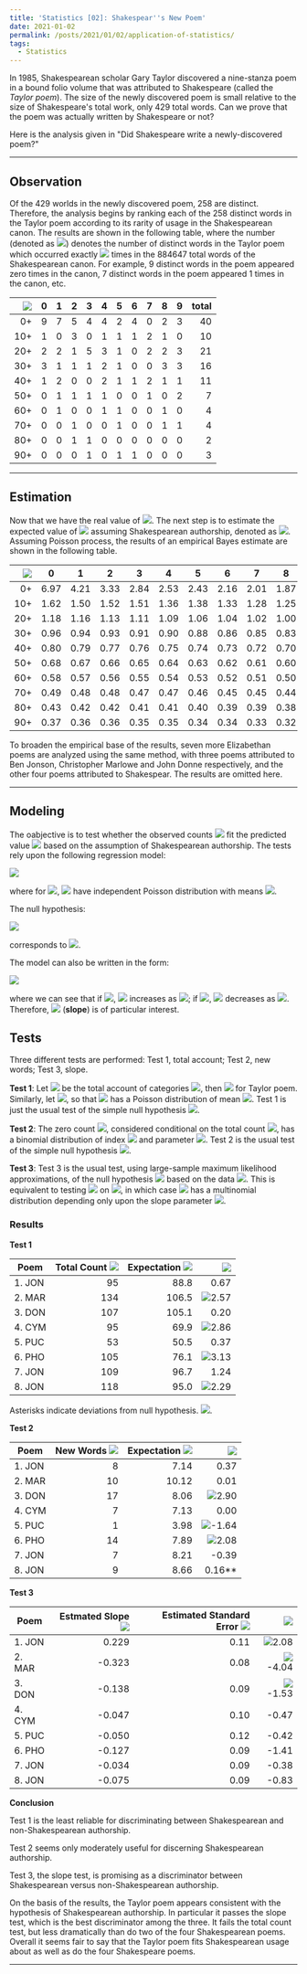 ```yaml
---
title: 'Statistics [02]: Shakespear''s New Poem'
date: 2021-01-02
permalink: /posts/2021/01/02/application-of-statistics/
tags:
  - Statistics
---
```


In 1985, Shakespearean scholar Gary Taylor discovered a nine-stanza poem in a bound folio volume that was attributed to Shakespeare (called the _Taylor poem_). The size
of the newly discovered poem is small relative to the size of Shakespeare's total work, only 429 total words. Can we prove that the poem was actually written by Shakespeare or not? 

Here is the analysis given in "Did Shakespeare write a newly-discovered poem?"

---
## Observation 
Of the 429 worlds in the newly discovered poem, 258 are distinct. Therefore, the analysis begins by ranking each of the 258 distinct words in the Taylor poem according to its rarity of usage in the Shakespearean canon. The results are shown in the following table, where the number (denoted as <img src="https://render.githubusercontent.com/render/math?math=m_x">) denotes the number of distinct words in the Taylor poem which occurred exactly <img src="https://render.githubusercontent.com/render/math?math=x"> times in the 884647 total words of the Shakespearean canon. For example, 9 distinct words in the poem appeared zero times in the canon, 7 distinct words in the poem appeared 1 times in the canon, etc.

| <img src="https://render.githubusercontent.com/render/math?math=m_x">    | 0    | 1    | 2    | 3    | 4    | 5    | 6    | 7    | 8    | 9    | total|
| ----:| ---- | ---- | ---- | ---- | ---- | ---- | ---- | ---- | ---- | ---- | ----:|
| 0+   | 9    | 7    | 5    | 4    | 4    | 2    | 4    | 0    | 2    | 3    | 40   |
| 10+  | 1    | 0    | 3    | 0    | 1    | 1    | 1    | 2    | 1    | 0    | 10   |
| 20+  | 2    | 2    | 1    | 5    | 3    | 1    | 0    | 2    | 2    | 3    | 21   |
| 30+  | 3    | 1    | 1    | 1    | 2    | 1    | 0    | 0    | 3    | 3    | 16   |
| 40+  | 1    | 2    | 0    | 0    | 2    | 1    | 1    | 2    | 1    | 1    | 11   |
| 50+  | 0    | 1    | 1    | 1    | 1    | 0    | 0    | 1    | 0    | 2    |  7   |
| 60+  | 0    | 1    | 0    | 0    | 1    | 1    | 0    | 0    | 1    | 0    |  4   |
| 70+  | 0    | 0    | 1    | 0    | 0    | 1    | 0    | 0    | 1    | 1    |  4   |
| 80+  | 0    | 0    | 1    | 1    | 0    | 0    | 0    | 0    | 0    | 0    |  2   |
| 90+  | 0    | 0    | 0    | 1    | 0    | 1    | 1    | 0    | 0    | 0    |  3   |

---
## Estimation
Now that we have the real value of <img src="https://render.githubusercontent.com/render/math?math=m_x">. The next step is to estimate the expected value of <img src="https://render.githubusercontent.com/render/math?math=m_x"> assuming Shakespearean authorship, denoted as <img src="https://render.githubusercontent.com/render/math?math=\hat{\nu}_x">. Assuming Poisson process, the results of an empirical Bayes estimate are shown in the following table.

| <img src="https://render.githubusercontent.com/render/math?math=\hat{\nu}_x">    | 0    | 1    | 2    | 3    | 4    | 5    | 6    | 7    | 8    | 9  |
| ----:| ---- | ---- | ---- | ---- | ---- | ---- | ---- | ---- | ---- | ---- |
| 0+   | 6.97    | 4.21    | 3.33    | 2.84    | 2.53    | 2.43    | 2.16    | 2.01    | 1.87    | 1.76  |
| 10+  | 1.62    | 1.50    | 1.52    | 1.51    | 1.36    | 1.38    | 1.33    | 1.28    | 1.25    | 1.22  |
| 20+  | 1.18    | 1.16    | 1.13    | 1.11    | 1.09    | 1.06    | 1.04    | 1.02    | 1.00    | 0.98  |
| 30+  | 0.96    | 0.94    | 0.93    | 0.91    | 0.90    | 0.88    | 0.86    | 0.85    | 0.83    | 0.82  |
| 40+  | 0.80    | 0.79    | 0.77    | 0.76    | 0.75    | 0.74    | 0.73    | 0.72    | 0.70    | 0.69  |
| 50+  | 0.68    | 0.67    | 0.66    | 0.65    | 0.64    | 0.63    | 0.62    | 0.61    | 0.60    | 0.59  |
| 60+  | 0.58    | 0.57    | 0.56    | 0.55    | 0.54    | 0.53    | 0.52    | 0.51    | 0.50    | 0.50  |
| 70+  | 0.49    | 0.48    | 0.48    | 0.47    | 0.47    | 0.46    | 0.45    | 0.45    | 0.44    | 0.44  |
| 80+  | 0.43    | 0.42    | 0.42    | 0.41    | 0.41    | 0.40    | 0.39    | 0.39    | 0.38    | 0.38  |
| 90+  | 0.37    | 0.36    | 0.36    | 0.35    | 0.35    | 0.34    | 0.34    | 0.33    | 0.32    | 0.32  |

To broaden the empirical base of the results, seven more Elizabethan poems are analyzed using the same method, with three poems attributed to Ben Jonson, Christopher Marlowe and John Donne respectively, and the other four poems attributed to Shakespear. The results are omitted here.

---
## Modeling
The oabjective is to test whether the observed counts <img src="https://render.githubusercontent.com/render/math?math=m_x"> fit the predicted value <img src="https://render.githubusercontent.com/render/math?math=\hat{\nu}_x"> based on the assumption of Shakespearean authorship. The tests rely upon the following regression model:

<img src="https://render.githubusercontent.com/render/math?math=\log\mu_x = \log\hat{\nu}_x %2B \beta_0 %2B \beta_1\log(x %2B 1)">

where for <img src="https://render.githubusercontent.com/render/math?math=x = 0, 1, ..., 99">, <img src="https://render.githubusercontent.com/render/math?math=m_x"> have independent Poisson distribution with means <img src="https://render.githubusercontent.com/render/math?math=\mu_x">.

The null hypothesis:

<img src="https://render.githubusercontent.com/render/math?math=H_0: \beta_0 = \beta_1 = 0">

corresponds to <img src="https://render.githubusercontent.com/render/math?math=\mu_x = \hat{\nu}_x">.

The model can also be written in the form:

<img src="https://render.githubusercontent.com/render/math?math=\mu_x/\hat{\nu}_x = e^{\beta_0}(x %2B 1)^{\beta_1}">

where we can see that if <img src="https://render.githubusercontent.com/render/math?math=\beta_1 < 0">, <img src="https://render.githubusercontent.com/render/math?math={\mu_x}/{\hat{\nu}_x}"> increases as <img src="https://render.githubusercontent.com/render/math?math=x \to 0">; if <img src="https://render.githubusercontent.com/render/math?math=\beta_1 > 0">, <img src="https://render.githubusercontent.com/render/math?math={\mu_x}/{\hat{\nu}_x}"> decreases as <img src="https://render.githubusercontent.com/render/math?math=x \to 0">. Therefore, <img src="https://render.githubusercontent.com/render/math?math=\beta_1"> (__slope__) is of particular interest. 

## Tests
Three different tests are performed: Test 1, total account; Test 2, new words; Test 3, slope.

__Test 1__: Let 
<img src="https://render.githubusercontent.com/render/math?math=m_%2B"> be the total account of categories <img src="https://render.githubusercontent.com/render/math?math=0-99">, then <img src="https://render.githubusercontent.com/render/math?math=m_%2B = 118"> for Taylor poem. Similarly, let <img src="https://render.githubusercontent.com/render/math?math=\mu_%2B = \sum\mu_x">, so that <img src="https://render.githubusercontent.com/render/math?math=m_%2B"> has a Poisson distribution of mean <img src="https://render.githubusercontent.com/render/math?math=\mu_%2B">. Test 1 is just the usual test of the simple null hypothesis 
<img src="https://render.githubusercontent.com/render/math?math=H_1: \mu_%2B = \hat{\nu}_%2B">.

__Test 2__: The zero count <img src="https://render.githubusercontent.com/render/math?math=m_{0}">, considered conditional on the total count <img src="https://render.githubusercontent.com/render/math?math=m_%2B">, has a binomial distribution of index <img src="https://render.githubusercontent.com/render/math?math=\mu_%2B"> and parameter <img src="https://render.githubusercontent.com/render/math?math=\pi_0 = \mu_0/\mu_%2B">. Test 2 is the usual test of the simple null hypothesis <img src="https://render.githubusercontent.com/render/math?math=H_2: \pi_0 = \hat{\nu}_0/\hat{\nu}_%2B">. 

__Test 3__: Test 3 is the usual test, using large-sample maximum likelihood approximations, of the null hypothesis <img src="https://render.githubusercontent.com/render/math?math=H_3: \beta_1 = 0"> based on the data <img src="https://render.githubusercontent.com/render/math?math=(m_1, m_2, ..., m_{99})">. This is equivalent to testing <img src="https://render.githubusercontent.com/render/math?math=H_3"> on <img src="https://render.githubusercontent.com/render/math?math=(m_{0}, m_%2B)">, in which case <img src="https://render.githubusercontent.com/render/math?math=(m_1, m_2, ..., m_{99})"> has a multinomial distribution depending only upon the slope parameter <img src="https://render.githubusercontent.com/render/math?math=\beta_1">.

### Results

__Test 1__

| Poem  | Total Count <img src="https://render.githubusercontent.com/render/math?math=m_%2B"> | Expectation <img src="https://render.githubusercontent.com/render/math?math=\hat{\nu}_%2B">  | <img src="https://render.githubusercontent.com/render/math?math=z"> | 
| ---- | ----: | ----: | ----: |
| 1. JON | 95  | 88.8  | 0.67 | 
| 2. MAR | 134 | 106.5 | <img src="https://render.githubusercontent.com/render/math?math=\text{***}">2.57 | 
| 3. DON | 107 | 105.1 | 0.20 | 
| 4. CYM | 95  | 69.9  | <img src="https://render.githubusercontent.com/render/math?math=\text{***}">2.86 | 
| 5. PUC | 53  | 50.5 | 0.37 | 
| 6. PHO | 105 | 76.1 | <img src="https://render.githubusercontent.com/render/math?math=\text{****}">3.13 | 
| 7. JON | 109 | 96.7 | 1.24 | 
| 8. JON | 118 | 95.0 | <img src="https://render.githubusercontent.com/render/math?math=\text{**}">2.29 | 

Asterisks indicate deviations from null hypothesis. <img src="https://render.githubusercontent.com/render/math?math=\text{*}1.5\leq|z|<2.0, \text{**}2.0\leq|z|<2.5, \text{***}2.5\leq|z|<3.0, \text{****}3.0\leq|z|">.

__Test 2__

| Poem  | New Words <img src="https://render.githubusercontent.com/render/math?math=m_{0}"> | Expectation <img src="https://render.githubusercontent.com/render/math?math={\mu}_%2B(\hat{\nu}_0/\hat{\nu}_%2B)">  | <img src="https://render.githubusercontent.com/render/math?math=z"> | 
| ---- | ----: | ----: | ----: |
| 1. JON | 8  | 7.14  | 0.37| 
| 2. MAR | 10 | 10.12 | 0.01 | 
| 3. DON | 17 | 8.06  | <img src="https://render.githubusercontent.com/render/math?math=\text{***}">2.90 | 
| 4. CYM | 7  | 7.13  | 0.00 | 
| 5. PUC | 1  | 3.98  | <img src="https://render.githubusercontent.com/render/math?math=\text{*}">-1.64 | 
| 6. PHO | 14 | 7.89  | <img src="https://render.githubusercontent.com/render/math?math=\text{**}">2.08 | 
| 7. JON | 7  | 8.21  | -0.39 | 
| 8. JON | 9  | 8.66  | 0.16** | 

__Test 3__

| Poem  | Estmated Slope <img src="https://render.githubusercontent.com/render/math?math=\hat{\beta}_{1}"> | Estimated Standard Error <img src="https://render.githubusercontent.com/render/math?math=\hat{\sigma})">  | <img src="https://render.githubusercontent.com/render/math?math=z=\hat{\beta}_1/\hat{\sigma}"> | 
| ---- | ----: | ----: | ----: |
| 1. JON | 0.229  | 0.11  | <img src="https://render.githubusercontent.com/render/math?math=\text{**}">2.08| 
| 2. MAR | -0.323 | 0.08 | <img src="https://render.githubusercontent.com/render/math?math=\text{****}">-4.04 | 
| 3. DON | -0.138 | 0.09 | <img src="https://render.githubusercontent.com/render/math?math=\text{*}">-1.53 | 
| 4. CYM | -0.047 | 0.10  | -0.47 | 
| 5. PUC | -0.050 | 0.12 | -0.42 | 
| 6. PHO | -0.127 | 0.09 | -1.41 | 
| 7. JON | -0.034 | 0.09 | -0.38 | 
| 8. JON | -0.075 | 0.09 | -0.83 | 

__Conclusion__

Test 1 is the least reliable for discriminating between Shakespearean and non-Shakespearean authorship.

Test 2 seems only moderately useful for discerning Shakespearean authorship.

Test 3, the slope test, is promising as a discriminator between Shakespearean versus non-Shakespearean authorship.

On the basis of the results, the Taylor poem appears consistent with the hypothesis of Shakespearean authorship. In particular it passes the slope test, which is the best
discriminator among the three. It fails the total count test, but less dramatically than do two of the four Shakespearean poems. Overall it seems fair to say that the Taylor poem fits Shakespearean usage about as well as do the four Shakespeare poems.

---


